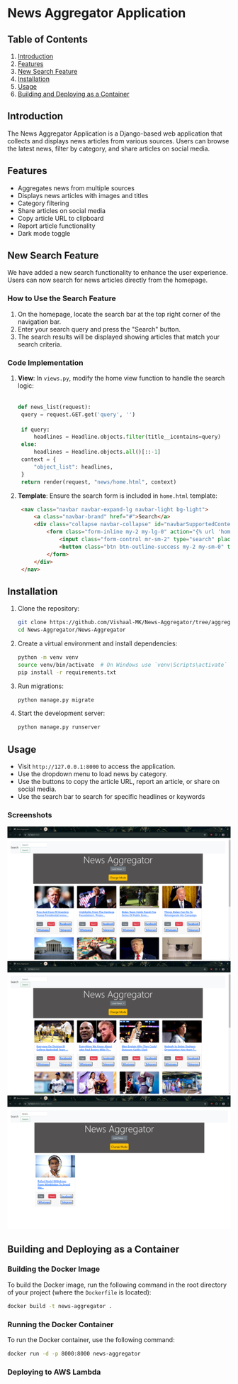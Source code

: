 # News Aggregator Application

## Table of Contents

1. [Introduction](#introduction)
2. [Features](#features)
3. [New Search Feature](#new-search-feature)
4. [Installation](#installation)
5. [Usage](#usage)
6. [Building and Deploying as a Container](#building-and-deploying-as-a-container)

## Introduction

The News Aggregator Application is a Django-based web application that collects and displays news articles from various sources. Users can browse the latest news, filter by category, and share articles on social media.

## Features

- Aggregates news from multiple sources
- Displays news articles with images and titles
- Category filtering
- Share articles on social media
- Copy article URL to clipboard
- Report article functionality
- Dark mode toggle

## New Search Feature

We have added a new search functionality to enhance the user experience. Users can now search for news articles directly from the homepage.

### How to Use the Search Feature

1. On the homepage, locate the search bar at the top right corner of the navigation bar.
2. Enter your search query and press the "Search" button.
3. The search results will be displayed showing articles that match your search criteria.

### Code Implementation

1. **View**:
   In `views.py`, modify the home view function to handle the search logic:
   ```python

   def news_list(request):
    query = request.GET.get('query', '')

    if query:
        headlines = Headline.objects.filter(title__icontains=query)
    else:
        headlines = Headline.objects.all()[::-1]
    context = {
        "object_list": headlines,
    }
    return render(request, "news/home.html", context)
   ```

2. **Template**:
   Ensure the search form is included in `home.html` template:
   ```html
    <nav class="navbar navbar-expand-lg navbar-light bg-light">
        <a class="navbar-brand" href="#">Search</a>
        <div class="collapse navbar-collapse" id="navbarSupportedContent">
            <form class="form-inline my-2 my-lg-0" action="{% url 'home' %}">
                <input class="form-control mr-sm-2" type="search" placeholder="Search" aria-label="Search" name="query">
                <button class="btn btn-outline-success my-2 my-sm-0" type="submit">Search</button>
            </form>
        </div>
    </nav>
   ```

## Installation

1. Clone the repository:
   ```bash
   git clone https://github.com/Vishaal-MK/News-Aggregator/tree/aggregator-search
   cd News-Aggregator/News-Aggregator
   ```

2. Create a virtual environment and install dependencies:
   ```bash
   python -m venv venv
   source venv/bin/activate  # On Windows use `venv\Scripts\activate`
   pip install -r requirements.txt
   ```

3. Run migrations:
   ```bash
   python manage.py migrate
   ```

4. Start the development server:
   ```bash
   python manage.py runserver
   ```
## Usage

- Visit `http://127.0.0.1:8000` to access the application.
- Use the dropdown menu to load news by category.
- Use the buttons to copy the article URL, report an article, or share on social media.
- Use the search bar to search for specific headlines or keywords

### Screenshots
![](https://github.com/Vishaal-MK/News-Aggregator/blob/aggregator-search/screenshots/breaking_light_mode.PNG)
![](https://github.com/Vishaal-MK/News-Aggregator/blob/aggregator-search/screenshots/sports_light_mode.PNG)
![](https://github.com/Vishaal-MK/News-Aggregator/blob/aggregator-search/screenshots/sports_search_mode.PNG)

## Building and Deploying as a Container

### Building the Docker Image

To build the Docker image, run the following command in the root directory of your project (where the `Dockerfile` is located):

```bash
docker build -t news-aggregator .
```

### Running the Docker Container

To run the Docker container, use the following command:

```bash
docker run -d -p 8000:8000 news-aggregator
```

### Deploying to AWS Lambda